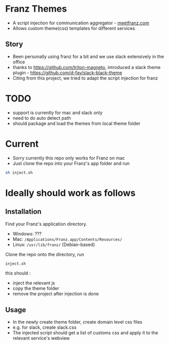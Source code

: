 # Franz Themes
* A script injection for communication aggregator - [meetfranz.com](meetfranz.com)
* Allows custom theme(css) templates for different services

## Story
* Been personally using franz for a bit and we use slack extensively in the office
* thanks to https://github.com/triton-magneto, introduced a slack theme plugin - https://github.com/d-fay/slack-black-theme
* Citing from this project, we tried to adapt the script injection for franz

# TODO
* support is currently for mac and slack only
* need to do auto detect path
* should package and load the themes from local theme folder

# Current
- Sorry currently this repo only works for Franz on mac
- Just clone the repo into your Franz's app folder and run
```bash
sh inject.sh
```

# Ideally should work as follows
## Installation

Find your Franz's application directory.
* Windows: ???
* Mac: `/Applications/Franz.app/Contents/Resources/`
* Linux: `/usr/lib/franz/` (Debian-based)

Clone the repo onto the directory, run
```bash
inject.sh
```
this should :
* inject the relevant js
* copy the theme folder
* remove the project after injection is done

## Usage

* In the newly create theme folder, create domain level css files
* e.g. for slack, create slack.css
* The injected script should get a list of customs css and apply it to the relevant service's webview
